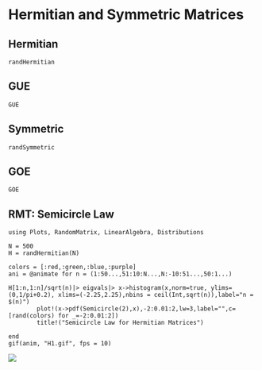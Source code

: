# Hermitian and Symmetric Matrices

## Hermitian
```@docs
randHermitian
```
## GUE
```@docs
GUE
```

## Symmetric
```@docs
randSymmetric
```

## GOE
```@docs
GOE
```


## RMT: Semicircle Law

```@eval
using Plots, RandomMatrix, LinearAlgebra, Distributions

N = 500
H = randHermitian(N)

colors = [:red,:green,:blue,:purple]
ani = @animate for n = (1:50...,51:10:N...,N:-10:51...,50:1...)

H[1:n,1:n]/sqrt(n)|> eigvals|> x->histogram(x,norm=true, ylims=(0,1/pi+0.2), xlims=(-2.25,2.25),nbins = ceil(Int,sqrt(n)),label="n = $(n)")
        plot!(x->pdf(Semicircle(2),x),-2:0.01:2,lw=3,label="",c=[rand(colors) for _=-2:0.01:2])
        title!("Semicircle Law for Hermitian Matrices")

end 
gif(anim, "H1.gif", fps = 10)
```
![](H1.gif)